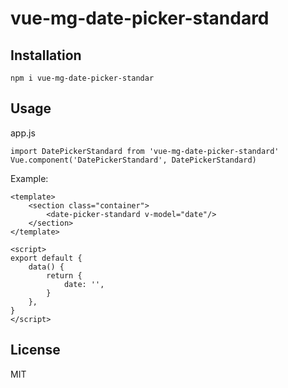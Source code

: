 # vue-mg-date-picker-standard

## Installation

```
npm i vue-mg-date-picker-standar
```

## Usage

app.js

```
import DatePickerStandard from 'vue-mg-date-picker-standard'
Vue.component('DatePickerStandard', DatePickerStandard)
```

Example:

```
<template>
    <section class="container">
        <date-picker-standard v-model="date"/>
    </section>
</template>

<script>
export default {
    data() {
        return {
            date: '',
        }
    },
}
</script>
```

## License

MIT